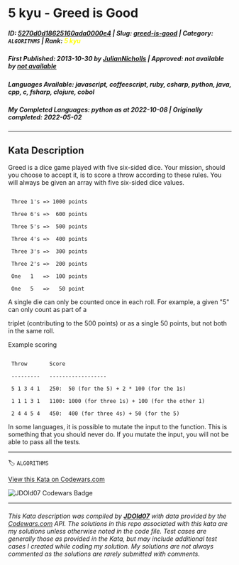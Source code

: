 # 5 kyu - Greed is Good

##### **ID**: [5270d0d18625160ada0000e4](https://www.codewars.com/kata/5270d0d18625160ada0000e4) | **Slug**: [greed-is-good](https://www.codewars.com/kata/5270d0d18625160ada0000e4) | **Category**: `ALGORITHMS` | **Rank**: <span style="color:yellow">5 kyu</span>

##### **First Published**: 2013-10-30 ***by*** [JulianNicholls](https://www.codewars.com/users/JulianNicholls) | **Approved**: *not available* ***by*** [*not available*](*https://www.codewars.com*)

##### **Languages Available**: javascript, coffeescript, ruby, csharp, python, java, cpp, c, fsharp, clojure, cobol

##### **My Completed Languages**: python ***as at*** 2022-10-08 | **Originally completed**: 2022-05-02

---

## Kata Description


Greed is a dice game played with five six-sided dice. Your mission, should you choose to accept it, is to score a throw according to these rules. You will always be given an array with five six-sided dice values.



``` 

 Three 1's => 1000 points

 Three 6's =>  600 points

 Three 5's =>  500 points

 Three 4's =>  400 points

 Three 3's =>  300 points

 Three 2's =>  200 points

 One   1   =>  100 points

 One   5   =>   50 point

```



A single die can only be counted once in each roll. For example, a given "5" can only count as part of a 

triplet (contributing to the 500 points) or as a single 50 points, but not both in the same roll.



Example scoring



```

 Throw       Score

 ---------   ------------------

 5 1 3 4 1   250:  50 (for the 5) + 2 * 100 (for the 1s)

 1 1 1 3 1   1100: 1000 (for three 1s) + 100 (for the other 1)

 2 4 4 5 4   450:  400 (for three 4s) + 50 (for the 5)

```



In some languages, it is possible to mutate the input to the function. This is something that you should never do. If you mutate the input, you will not be able to pass all the tests.



---


🏷 `ALGORITHMS`


[View this Kata on Codewars.com](https://www.codewars.com/kata/5270d0d18625160ada0000e4)

![](https://www.codewars.com/users/jdold07/badges/large "JDOld07 Codewars Badge")

---

###### *This Kata description was compiled by [**JDOld07**](https://tpstech.dev) with data provided by the [Codewars.com](https://www.codewars.com) API.  The solutions in this repo associated with this kata are my solutions unless otherwise noted in the code file.  Test cases are generally those as provided in the Kata, but may include additional test cases I created while coding my solution.  My solutions are not always commented as the solutions are rarely submitted with comments.*
